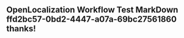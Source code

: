 <properties
ms.topic="hero-topic"
ms.test1="hero-topic"
ms.test2="test"/>


## OpenLocalization Workflow Test MarkDown ffd2bc57-0bd2-4447-a07a-69bc27561860 thanks!



<!--HONumber=Jul16_HO5-->


